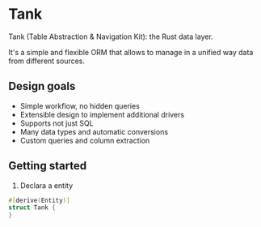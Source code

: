 # Tank
Tank (Table Abstraction & Navigation Kit): the Rust data layer.

It's a simple and flexible ORM that allows to manage in a unified way data from different sources.

## Design goals
- Simple workflow, no hidden queries
- Extensible design to implement additional drivers
- Supports not just SQL
- Many data types and automatic conversions
- Custom queries and column extraction

## Getting started
1) Declara a entity
```Rust
#[derive(Entity)]
struct Tank {
}
```
